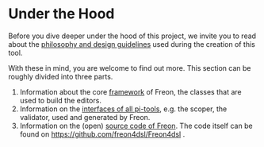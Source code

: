 # Under the Hood

Before you dive deeper under the hood of this project, we invite you to read about the
[philosophy and design guidelines](/010_Intro/020_Our_Philosophy) used during the creation of this tool.

With these in mind, you are welcome to find out more. This section can be roughly divided into three parts.

1. Information about the core [framework](/060_Under_the_Hood/010_The_Editor_Framework) of Freon, the classes that
   are used to build the editors.
2. Information on the [interfaces of all pi-tools](/060_Under_the_Hood/020_The_PiTool_Interfaces), e.g. the scoper, the validator,
   used and generated by Freon.
3. Information on the (open) [source code of Freon](/060_Under_the_Hood/030_Source_Code_Documentation). The code itself can 
   be found on <a href="https://github.com/freon4dsl/Freon4dsl" target="_blank">https://github.com/freon4dsl/Freon4dsl </a>.
